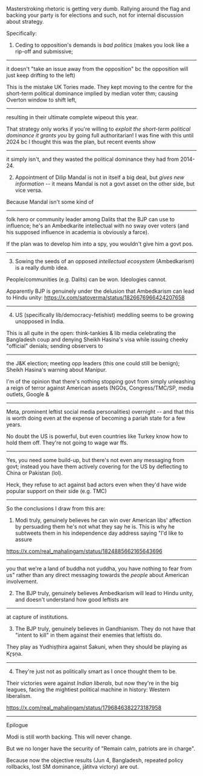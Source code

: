 Masterstroking rhetoric is getting very dumb. Rallying around the flag and backing your party is for elections and such, not for internal discussion about strategy.

Specifically:

  1) Ceding to opposition's demands is *bad politics* (makes you look like a rip-off and submissive;

---

it doesn't "take an issue away from the opposition" bc the opposition will just keep drifting to the left)

This is the mistake UK Tories made. They kept moving to the centre for the short-term political dominance implied by median voter thm; causing Overton window to shift left,

---

resulting in their ultimate complete wipeout this year.

That strategy only works if you're willing to *exploit the short-term political dominance it grants you* by going full authoritarian! I was fine with this until 2024 bc I thought this was the plan, but recent events show

---

it simply isn't, and they wasted the political dominance they had from 2014-24.

2) Appointment of Dilip Mandal is not in itself a big deal, but *gives new information* -- it means Mandal is not a govt asset on the other side, but vice versa.

Because Mandal isn't some kind of

---

folk hero or community leader among Dalits that the BJP can use to influence; he's an Ambedkarite intellectual with no sway over voters (and his supposed influence in academia is obviously a farce).

If the plan was to develop him into a spy, you wouldn't give him a govt pos.

---

3) Sowing the seeds of an opposed *intellectual ecosystem* (Ambedkarism) is a really dumb idea.

People/communities (e.g. Dalits) can be won. Ideologies cannot.

Apparently BJP is genuinely under the delusion that Ambedkarism can lead to Hindu unity: https://x.com/satoverma/status/1826676966424207658

---

4) US (specifically lib/democracy-fetishist) meddling seems to be growing unopposed in India.

This is all quite in the open: think-tankies & lib media celebrating the Bangladesh coup and denying Sheikh Hasina's visa while issuing cheeky "official" denials; sending observers to

---

the J&K election; meeting opp leaders (this one could still be benign); Sheikh Hasina's warning about Manipur.

I'm of the opinion that there's nothing stopping govt from simply unleashing a reign of terror against American assets (NGOs, Congress/TMC/SP, media outlets, Google &

---

Meta, prominent leftist social media personalities) overnight -- and that this is worth doing even at the expense of becoming a pariah state for a few years.

No doubt the US is powerful, but even countries like Turkey know how to hold them off. They're not going to wage war ffs.

---

Yes, you need some build-up, but there's not even any messaging from govt; instead you have them actively covering for the US by deflecting to China or Pakistan (lol).

Heck, they refuse to act against bad actors even when they'd have wide popular support on their side (e.g. TMC)

---

So the conclusions I draw from this are:

1) Modi truly, genuinely believes he can win over American libs' affection by persuading them he's not what they say he is. This is why he subtweets them in his independence day address saying "I'd like to assure  

https://x.com/real_mahalingam/status/1824885662165643696

---

you that we're a land of buddha not yuddha, you have nothing to fear from us" rather than any direct messaging towards the *people* about American involvement.

2) The BJP truly, genuinely believes Ambedkarism will lead to Hindu unity, and doesn't understand how good leftists are

---
at capture of institutions.

3) The BJP truly, genuinely believes in Gandhianism. They do not have that "intent to kill" in them against their enemies that leftists do.

  
They play as Yudhiṣṭhira against Śakuni, when they should be playing as Kr̥ṣṇa.

----

4) They're just not as politically smart as I once thought them to be.


Their victories were against *Indian liberals*, but now they're in the big leagues, facing the mightiest political machine in history: Western liberalism.

https://x.com/real_mahalingam/status/1796846382273187958

---

Epilogue

Modi is still worth backing. This will never change.

But we no longer have the security of "Remain calm, patriots are in charge".

Because now the objective results (Jun 4, Bangladesh, repeated policy rollbacks, lost SM dominance, jātitva victory) are out.